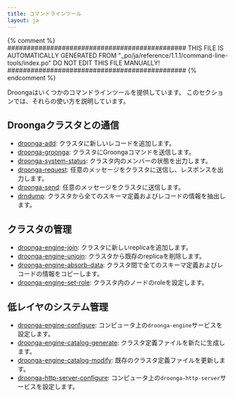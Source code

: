 ```yaml
---
title: コマンドラインツール
layout: ja
---
```


{% comment %}
##############################################
  THIS FILE IS AUTOMATICALLY GENERATED FROM
  "_po/ja/reference/1.1.1/command-line-tools/index.po"
  DO NOT EDIT THIS FILE MANUALLY!
##############################################
{% endcomment %}


Droongaはいくつかのコマンドラインツールを提供しています。
このセクションでは、それらの使い方を説明しています。

## Droongaクラスタとの通信

 * [droonga-add](droonga-add/): クラスタに新しいレコードを追加します。
 * [droonga-groonga](droonga-groonga/): クラスタにGroongaコマンドを送信します。
 * [droonga-system-status](droonga-system-status/): クラスタ内のメンバーの状態を出力します。
 * [droonga-request](droonga-request/): 任意のメッセージをクラスタに送信し、レスポンスを出力します。
 * [droonga-send](droonga-send/): 任意のメッセージをクラスタに送信します。
 * [drndump](drndump/): クラスタから全てのスキーマ定義およびレコードの情報を抽出します。

## クラスタの管理

 * [droonga-engine-join](droonga-engine-join/): クラスタに新しいreplicaを追加します。
 * [droonga-engine-unjoin](droonga-engine-unjoin/): クラスタから既存のreplicaを削除します。
 * [droonga-engine-absorb-data](droonga-engine-absorb-data/): クラスタ間で全てのスキーマ定義およびレコードの情報をコピーします。
 * [droonga-engine-set-role](droonga-engine-set-role/): クラスタ内のノードのroleを設定します。

## 低レイヤのシステム管理

 * [droonga-engine-configure](droonga-engine-configure/): コンピュータ上の`droonga-engine`サービスを設定します。
 * [droonga-engine-catalog-generate](droonga-engine-catalog-generate/): クラスタ定義ファイルを新たに生成します。
 * [droonga-engine-catalog-modify](droonga-engine-catalog-modify/): 既存のクラスタ定義ファイルを更新します。
 * [droonga-http-server-configure](droonga-http-server-configure/): コンピュータ上の`droonga-http-server`サービスを設定します。


